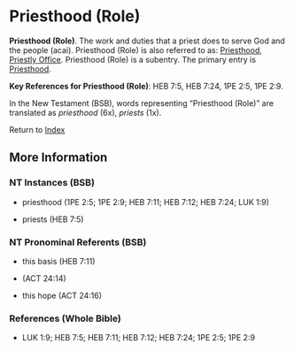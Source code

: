 # Priesthood (Role)
**Priesthood (Role)**. 
The work and duties that a priest does to serve God and the people (acai). 
Priesthood (Role) is also referred to as: 
[Priesthood](Priesthood.md), [Priestly Office](PriestlyOffice.md). 
Priesthood (Role) is a subentry. The primary entry is 
[Priesthood](Priesthood.md). 


**Key References for Priesthood (Role)**: 
HEB 7:5, HEB 7:24, 1PE 2:5, 1PE 2:9. 




In the New Testament (BSB), words representing “Priesthood (Role)” are translated as 
*priesthood* (6x), *priests* (1x). 


Return to [Index](00-Index.md)

## More Information

### NT Instances (BSB)

* priesthood (1PE 2:5; 1PE 2:9; HEB 7:11; HEB 7:12; HEB 7:24; LUK 1:9)

* priests (HEB 7:5)



### NT Pronominal Referents (BSB)

* this basis (HEB 7:11)

*  (ACT 24:14)

* this hope (ACT 24:16)



### References (Whole Bible)

* LUK 1:9; HEB 7:5; HEB 7:11; HEB 7:12; HEB 7:24; 1PE 2:5; 1PE 2:9



